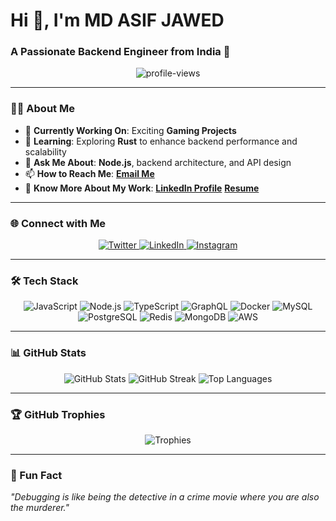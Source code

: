 # Hi 👋, I'm MD ASIF JAWED
### A Passionate Backend Engineer from India 🚀

<p align="center">
	<img src="https://komarev.com/ghpvc/?username=mdasifj625&color=blue&style=flat-square&label=Profile+Views" alt="profile-views" />
</p>

---

### 👨‍💻 About Me  

- 🔭 **Currently Working On**: Exciting **Gaming Projects**  
- 🌱 **Learning**: Exploring **Rust** to enhance backend performance and scalability  
- 💬 **Ask Me About**: **Node.js**, backend architecture, and API design  
- 📫 **How to Reach Me**: [**Email Me**](mailto:mdasifj625@gmail.com)  
- 📄 **Know More About My Work**: [**LinkedIn Profile**](https://www.linkedin.com/in/mdasifj625/) [**Resume**](https://docs.google.com/document/d/1pWiArhXJFEY3VylbThUG02WyxnUWEykDv6tvDpeb19g/edit?usp=sharing)

---

### 🌐 Connect with Me  

<p align="center">
	<a href="https://twitter.com/mdasifj625" target="_blank">
		<img src="https://img.shields.io/badge/-Twitter-1DA1F2?style=for-the-badge&logo=twitter&logoColor=white" alt="Twitter" />
	</a>
	<a href="https://linkedin.com/in/mdasifj625" target="_blank">
		<img src="https://img.shields.io/badge/-LinkedIn-0077B5?style=for-the-badge&logo=linkedin&logoColor=white" alt="LinkedIn" />
	</a>
	<a href="https://instagram.com/mdasifj625" target="_blank">
		<img src="https://img.shields.io/badge/-Instagram-E4405F?style=for-the-badge&logo=instagram&logoColor=white" alt="Instagram" />
	</a>
</p>

---

### 🛠️ Tech Stack  

<p align="center">
	<img src="https://img.shields.io/badge/-JavaScript-F7DF1E?style=for-the-badge&logo=javascript&logoColor=black" alt="JavaScript" />
	<img src="https://img.shields.io/badge/-Node.js-339933?style=for-the-badge&logo=node.js&logoColor=white" alt="Node.js" />
	<img src="https://img.shields.io/badge/-TypeScript-3178C6?style=for-the-badge&logo=typescript&logoColor=white" alt="TypeScript" />
	<img src="https://img.shields.io/badge/-GraphQL-E10098?style=for-the-badge&logo=graphql&logoColor=white" alt="GraphQL" />
	<img src="https://img.shields.io/badge/-Docker-2496ED?style=for-the-badge&logo=docker&logoColor=white" alt="Docker" />
	<img src="https://img.shields.io/badge/-MySQL-4479A1?style=for-the-badge&logo=mysql&logoColor=white" alt="MySQL" />
	<img src="https://img.shields.io/badge/-PostgreSQL-336791?style=for-the-badge&logo=postgresql&logoColor=white" alt="PostgreSQL" />
	<img src="https://img.shields.io/badge/-Redis-DC382D?style=for-the-badge&logo=redis&logoColor=white" alt="Redis" />
	<img src="https://img.shields.io/badge/-MongoDB-47A248?style=for-the-badge&logo=mongodb&logoColor=white" alt="MongoDB" />
	<img src="https://img.shields.io/badge/-AWS-232F3E?style=for-the-badge&logo=amazonaws&logoColor=white" alt="AWS" />
</p>

---

### 📊 GitHub Stats  

<p align="center">
	<img src="https://github-readme-stats.vercel.app/api?username=mdasifj625&show_icons=true&theme=radical" alt="GitHub Stats" />
	<img src="https://github-readme-streak-stats.herokuapp.com/?user=mdasifj625&theme=radical" alt="GitHub Streak" />
	<img src="https://github-readme-stats.vercel.app/api/top-langs?username=mdasifj625&show_icons=true&layout=compact&theme=radical" alt="Top Languages" />
</p>

---

### 🏆 GitHub Trophies  

<p align="center">
	<img src="https://github-profile-trophy.vercel.app/?username=mdasifj625&theme=radical" alt="Trophies" />
</p>

---

### 🌟 Fun Fact  

_"Debugging is like being the detective in a crime movie where you are also the murderer."_
